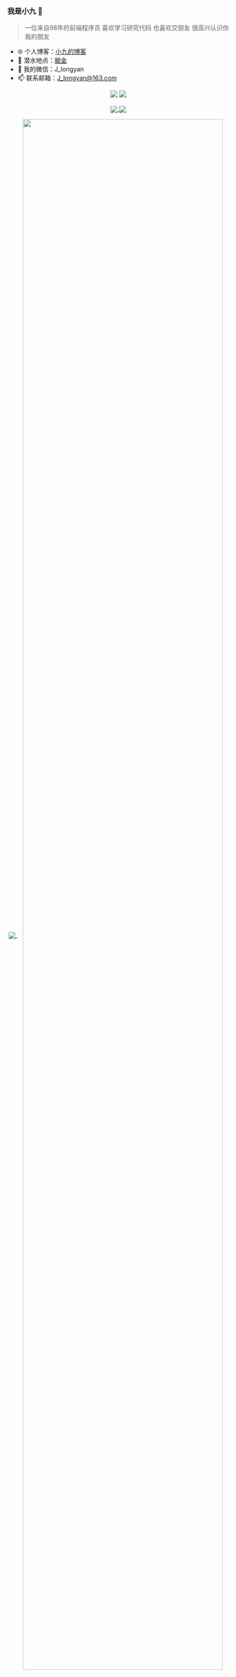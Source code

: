 
###  我是小九 🚀

> 一位来自98年的前端程序员 喜欢学习研究代码 也喜欢交朋友 很高兴认识你 我的朋友

- 🌐 个人博客：[小九的博客](https://jiangly.com/)
- 🏡 潜水地点：[掘金](https://juejin.cn/user/3861140568811576/posts)
- 💬 我的微信：J_longyan
- 📫 联系邮箱：J_longyan@163.com

<p align = "center">
  <img src = "https://github-readme-stats.vercel.app/api?username=longyanjiang&count_private=true&show_icons=true&theme=tokyonight&line_height=40">
  <img src = "https://github-readme-stats.vercel.app/api/top-langs/?username=longyanjiang&theme=tokyonight">
</p>

<p align = "center">
  <a href="https://github.com/longyanjiang/Nine-chat-frontend">
    <img align="center" src="https://github-readme-stats.vercel.app/api/pin/?username=longyanjiang&repo=Nine-chat-frontend&theme=tokyonight" />
  </a>
  <a href="https://github.com/longyanjiang/Nine-chat-backend">
    <img align="center" src="https://github-readme-stats.vercel.app/api/pin/?username=longyanjiang&repo=Nine-chat-backend&theme=tokyonight" />
  </a>
</p>
  
<p align = "center">
  <a href="https://github.com/longyanjiang/Nine-blog-api">
    <img align="center" src="https://github-readme-stats.vercel.app/api/pin/?username=longyanjiang&repo=Nine-blog-api&theme=tokyonight" />
  </a>
  <a href="https://github.com/longyanjiang/Nine-blog-web">
    <img align="center" width="95%" src="https://github-readme-stats.vercel.app/api/pin/?username=longyanjiang&repo=Nine-blog-web&theme=tokyonight" />
  </a>
</p>


<p align='center'>
<img align="center" src="https://activity-graph.herokuapp.com/graph?username=longyanjiang&theme=redical" />
</p>
